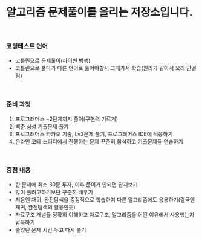 # 알고리즘 문제풀이를 올리는 저장소입니다.
<br>

### 코딩테스트 언어
 - 코틀린으로 문제풀이(파이썬 병행)
 - 코틀린으로 풀다가 다른 언어로 풀어야할시 그때가서 학습(원리가 같아서 오래 안걸림)
 
<br>

### 준비 과정
1. 프로그래머스 ~2단계까지 풀이(구현력 기르기)
2. 백준 삼성 기출문제 풀기
3. 프로그래머스 카카오 기출, Lv3문제 풀기, 프로그래머스 IDE에 적응하기
4. 온라인 코테 스터디에서 진행하는 문제 꾸준히 참석하고 기출문제들 연습하기


<br> 

### 중점 내용
- 한 문제에 최소 30문 투자, 이후 풀이가 안되면 답지보기
- 많이 풀려고하기보단 꾸준히 배우기
- 처음엔 재귀, 완전탐색을 중점적으로 학습하여 다른 알고리즘에도 응용하기(결국엔 재귀, 완전탐색의 활용인듯)
- 자료구조 개념들 정확히 이해하고 자료구조, 알고리즘을 어떤 이유에서 사용했는지 납득하기
- 풀었던 문제 시간 두고 다시 풀기


<br>

    
    
    


